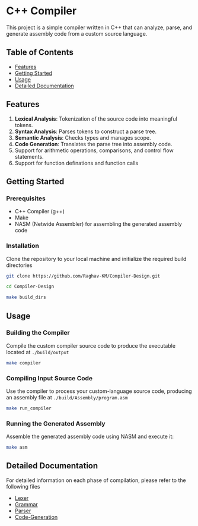 # C++ Compiler

This project is a simple compiler written in C++ that can analyze, parse, and generate assembly code from a custom source language.

## Table of Contents

-   [Features](#features)
-   [Getting Started](#getting-started)
-   [Usage](#usage)
-   [Detailed Documentation]()

## Features

1.  **Lexical Analysis**: Tokenization of the source code into meaningful tokens.
2.  **Syntax Analysis**: Parses tokens to construct a parse tree.
3.  **Semantic Analysis**: Checks types and manages scope.
4.  **Code Generation**: Translates the parse tree into assembly code.
5.  Support for arithmetic operations, comparisons, and control flow statements.
6.  Support for function definations and function calls

## Getting Started

### Prerequisites

-   C++ Compiler (g++)
-   Make
-   NASM (Netwide Assembler) for assembling the generated assembly code

### Installation

Clone the repository to your local machine and initialize the required build directories

```bash
git clone https://github.com/Raghav-KM/Compiler-Design.git

cd Compiler-Design

make build_dirs
```

## Usage

### Building the Compiler

Compile the custom compiler source code to produce the executable located at `./build/output`

```bash
make compiler
```

### Compiling Input Source Code

Use the compiler to process your custom-language source code, producing an assembly file at `./build/Assembly/program.asm`

```bash
make run_compiler
```

### Running the Generated Assembly

Assemble the generated assembly code using NASM and execute it:

```bash
make asm
```

## Detailed Documentation

For detailed information on each phase of compilation, please refer to the following files

-   [Lexer](Lexer.md)
-   [Grammar](Grammar.md)
-   [Parser](Parser.md)
-   [Code-Generation](Codegen.md)
